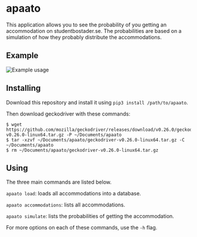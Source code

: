 # apaato
This application allows you to see the probability of you getting an accommodation on studentbostader.se. The probabilities are based on a simulation of how they probably distribute the accommodations.

## Example
![Example usage](https://i.imgur.com/EEZbF8s.png)

## Installing

Download this repository and install it using `pip3 install /path/to/apaato`.

Then download geckodriver with these commands:
```
$ wget https://github.com/mozilla/geckodriver/releases/download/v0.26.0/geckodriver-v0.26.0-linux64.tar.gz -P ~/Documents/apaato
$ tar -xzvf ~/Documents/apaato/geckodriver-v0.26.0-linux64.tar.gz -C ~/Documents/apaato
$ rm ~/Documents/apaato/geckodriver-v0.26.0-linux64.tar.gz
```


## Using

The three main commands are listed below.

`apaato load`: loads all accommodations into a database.

`apaato accommodations`: lists all accommodations.

`apaato simulate`: lists the probabilities of getting the accommodation.

For more options on each of these commands, use the `-h` flag.
